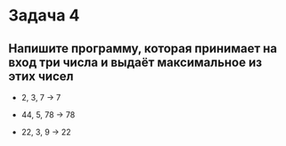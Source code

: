 # Задача 4

## Напишите программу, которая принимает на вход три числа и выдаёт максимальное из этих чисел

* 2, 3, 7 -> 7

* 44, 5, 78 -> 78

* 22, 3, 9 -> 22
